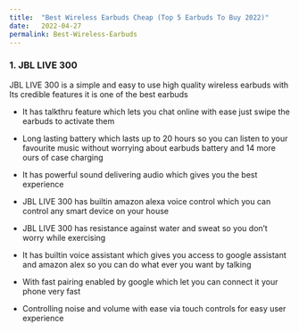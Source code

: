 ```yaml
---
title:  "Best Wireless Earbuds Cheap (Top 5 Earbuds To Buy 2022)"
date:   2022-04-27
permalink: Best-Wireless-Earbuds
---
```









### 1. JBL LIVE 300

JBL LIVE 300 is a simple and easy to use high quality wireless earbuds  with Its credible features it is one of the best earbuds 

* It has talkthru feature which lets you chat online with ease just swipe the earbuds to activate them

* Long lasting battery which lasts up to 20 hours so you can listen to your favourite music without worrying about earbuds battery and 14 more ours of case charging  

* It has powerful sound delivering audio which gives you the best experience

* JBL LIVE 300  has builtin amazon alexa voice control which you can control any smart device on your house

* JBL LIVE 300 has resistance against water and sweat so you don’t worry while exercising 

* It has builtin voice assistant which gives you access to google assistant and amazon alex so you can do what ever you want by talking

* With fast pairing enabled by google which let you can connect it your phone very fast

* Controlling noise and volume with ease via touch controls for easy user experience

